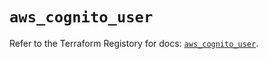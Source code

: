# `aws_cognito_user`

Refer to the Terraform Registory for docs: [`aws_cognito_user`](https://registry.terraform.io/providers/hashicorp/aws/5.12.0/docs/resources/cognito_user).

